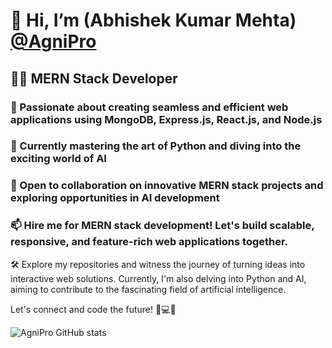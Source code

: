 # 👋 Hi, I’m (Abhishek Kumar Mehta) [@AgniPro](https://github.com/AgniPro)
## 👨‍💻 MERN Stack Developer
### 🚀 Passionate about creating seamless and efficient web applications using MongoDB, Express.js, React.js, and Node.js
### 🌱 Currently mastering the art of Python and diving into the exciting world of AI
### 💼 Open to collaboration on innovative MERN stack projects and exploring opportunities in AI development
### 📫 **Hire me for MERN stack development!** Let's build scalable, responsive, and feature-rich web applications together.

<!---
**AgniPro/AgniPro** is a ✨ special ✨ repository because its `README.md` (this file) appears on your GitHub profile. You can click the Preview link to take a look at your changes.
--->

🛠️ Explore my repositories and witness the journey of turning ideas into interactive web solutions. Currently, I'm also delving into Python and AI, aiming to contribute to the fascinating field of artificial intelligence.

Let's connect and code the future! 🚀💻✨

![AgniPro GitHub stats](https://github-readme-stats.vercel.app/api?username=AgniPro&show_icons=true&theme=dark&hide=prs,issues)

